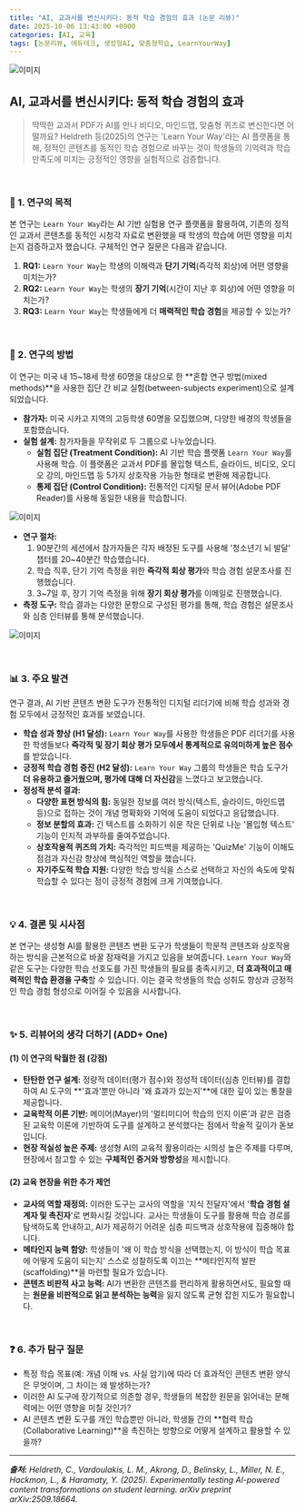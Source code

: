 ```yaml
---
title: "AI, 교과서를 변신시키다: 동적 학습 경험의 효과 (논문 리뷰)"
date: 2025-10-06 13:43:00 +0900
categories: [AI, 교육]
tags: [논문리뷰, 에듀테크, 생성형AI, 맞춤형학습, LearnYourWay]
---
```


![이미지](/assets/Al-powered-content-transformations-1.png)

## AI, 교과서를 변신시키다: 동적 학습 경험의 효과

> 딱딱한 교과서 PDF가 AI를 만나 비디오, 마인드맵, 맞춤형 퀴즈로 변신한다면 어떨까요? Heldreth 등(2025)의 연구는 'Learn Your Way'라는 AI 플랫폼을 통해, 정적인 콘텐츠를 동적인 학습 경험으로 바꾸는 것이 학생들의 기억력과 학습 만족도에 미치는 긍정적인 영향을 실험적으로 검증합니다.

<br>

### 🎯 1. 연구의 목적

본 연구는 `Learn Your Way`라는 AI 기반 실험용 연구 플랫폼을 활용하여, 기존의 정적인 교과서 콘텐츠를 동적인 시청각 자료로 변환했을 때 학생의 학습에 어떤 영향을 미치는지 검증하고자 했습니다. 구체적인 연구 질문은 다음과 같습니다.

1.  **RQ1:** `Learn Your Way`는 학생의 이해력과 **단기 기억**(즉각적 회상)에 어떤 영향을 미치는가?
2.  **RQ2:** `Learn Your Way`는 학생의 **장기 기억**(시간이 지난 후 회상)에 어떤 영향을 미치는가?
3.  **RQ3:** `Learn Your Way`는 학생들에게 더 **매력적인 학습 경험**을 제공할 수 있는가?

<br>

### 🔬 2. 연구의 방법

이 연구는 미국 내 15~18세 학생 60명을 대상으로 한 **혼합 연구 방법(mixed methods)**을 사용한 집단 간 비교 실험(between-subjects experiment)으로 설계되었습니다.

* **참가자:** 미국 시카고 지역의 고등학생 60명을 모집했으며, 다양한 배경의 학생들을 포함했습니다.
* **실험 설계:** 참가자들을 무작위로 두 그룹으로 나누었습니다.
    * **실험 집단 (Treatment Condition):** AI 기반 학습 플랫폼 `Learn Your Way`를 사용해 학습. 이 플랫폼은 교과서 PDF를 몰입형 텍스트, 슬라이드, 비디오, 오디오 강의, 마인드맵 등 5가지 상호작용 가능한 형태로 변환해 제공합니다.
    * **통제 집단 (Control Condition):** 전통적인 디지털 문서 뷰어(Adobe PDF Reader)를 사용해 동일한 내용을 학습합니다.

![이미지](/assets/Al-powered-content-transformations-2.png)

* **연구 절차:**
    1.  90분간의 세션에서 참가자들은 각자 배정된 도구를 사용해 '청소년기 뇌 발달' 챕터를 20~40분간 학습했습니다.
    2.  학습 직후, 단기 기억 측정을 위한 **즉각적 회상 평가**와 학습 경험 설문조사를 진행했습니다.
    3.  3~7일 후, 장기 기억 측정을 위해 **장기 회상 평가**를 이메일로 진행했습니다.
* **측정 도구:** 학습 결과는 다양한 문항으로 구성된 평가를 통해, 학습 경험은 설문조사와 심층 인터뷰를 통해 분석했습니다.

![이미지](/assets/Al-powered-content-transformations-3.png)

<br>

### 📊 3. 주요 발견

연구 결과, AI 기반 콘텐츠 변환 도구가 전통적인 디지털 리더기에 비해 학습 성과와 경험 모두에서 긍정적인 효과를 보였습니다.

* **학습 성과 향상 (H1 달성):** `Learn Your Way`를 사용한 학생들은 PDF 리더기를 사용한 학생들보다 **즉각적 및 장기 회상 평가 모두에서 통계적으로 유의미하게 높은 점수**를 받았습니다.
* **긍정적 학습 경험 증진 (H2 달성):** `Learn Your Way` 그룹의 학생들은 학습 도구가 **더 유용하고 즐거웠으며, 평가에 대해 더 자신감**을 느꼈다고 보고했습니다.
* **정성적 분석 결과:**
    * **다양한 표현 방식의 힘:** 동일한 정보를 여러 방식(텍스트, 슬라이드, 마인드맵 등)으로 접하는 것이 개념 명확화와 기억에 도움이 되었다고 응답했습니다.
    * **정보 분할의 효과:** 긴 텍스트를 소화하기 쉬운 작은 단위로 나눈 '몰입형 텍스트' 기능이 인지적 과부하를 줄여주었습니다.
    * **상호작용적 퀴즈의 가치:** 즉각적인 피드백을 제공하는 'QuizMe' 기능이 이해도 점검과 자신감 향상에 핵심적인 역할을 했습니다.
    * **자기주도적 학습 지원:** 다양한 학습 방식을 스스로 선택하고 자신의 속도에 맞춰 학습할 수 있다는 점이 긍정적 경험에 크게 기여했습니다.

<br>

### 💡 4. 결론 및 시사점

본 연구는 생성형 AI를 활용한 콘텐츠 변환 도구가 학생들이 학문적 콘텐츠와 상호작용하는 방식을 근본적으로 바꿀 잠재력을 가지고 있음을 보여줍니다. `Learn Your Way`와 같은 도구는 다양한 학습 선호도를 가진 학생들의 필요를 충족시키고, **더 효과적이고 매력적인 학습 환경을 구축**할 수 있습니다. 이는 결국 학생들의 학습 성취도 향상과 긍정적인 학습 경험 형성으로 이어질 수 있음을 시사합니다.

<br>

### ✨ 5. 리뷰어의 생각 더하기 (ADD+ One)

#### (1) 이 연구의 탁월한 점 (강점)
* **탄탄한 연구 설계:** 정량적 데이터(평가 점수)와 정성적 데이터(심층 인터뷰)를 결합하여 AI 도구의 **'효과'뿐만 아니라 '왜 효과가 있는지'**에 대한 깊이 있는 통찰을 제공합니다.
* **교육학적 이론 기반:** 메이어(Mayer)의 '멀티미디어 학습의 인지 이론'과 같은 검증된 교육학 이론에 기반하여 도구를 설계하고 분석했다는 점에서 학술적 깊이가 돋보입니다.
* **현장 적실성 높은 주제:** 생성형 AI의 교육적 활용이라는 시의성 높은 주제를 다루며, 현장에서 참고할 수 있는 **구체적인 증거와 방향성**을 제시합니다.

#### (2) 교육 현장을 위한 추가 제언
* **교사의 역할 재정의:** 이러한 도구는 교사의 역할을 '지식 전달자'에서 '**학습 경험 설계자 및 촉진자**'로 변화시킬 것입니다. 교사는 학생들이 도구를 활용해 학습 경로를 탐색하도록 안내하고, AI가 제공하기 어려운 심층 피드백과 상호작용에 집중해야 합니다.
* **메타인지 능력 함양:** 학생들이 '왜 이 학습 방식을 선택했는지, 이 방식이 학습 목표에 어떻게 도움이 되는지' 스스로 성찰하도록 이끄는 **메타인지적 발판(scaffolding)**을 마련할 필요가 있습니다.
* **콘텐츠 비판적 사고 능력:** AI가 변환한 콘텐츠를 편리하게 활용하면서도, 필요할 때는 **원문을 비판적으로 읽고 분석하는 능력**을 잃지 않도록 균형 잡힌 지도가 필요합니다.

<br>

### ❓ 6. 추가 탐구 질문

* 특정 학습 목표(예: 개념 이해 vs. 사실 암기)에 따라 더 효과적인 콘텐츠 변환 양식은 무엇이며, 그 차이는 왜 발생하는가?
* 이러한 AI 도구에 장기적으로 의존할 경우, 학생들의 복잡한 원문을 읽어내는 문해력에는 어떤 영향을 미칠 것인가?
* AI 콘텐츠 변환 도구를 개인 학습뿐만 아니라, 학생들 간의 **협력 학습(Collaborative Learning)**을 촉진하는 방향으로 어떻게 설계하고 활용할 수 있을까?

---

_**출처:** Heldreth, C., Vardoulakis, L. M., Akrong, D., Belinsky, L., Miller, N. E., Hackmon, L., & Haramaty, Y. (2025). Experimentally testing Al-powered content transformations on student learning. arXiv preprint arXiv:2509.18664._
